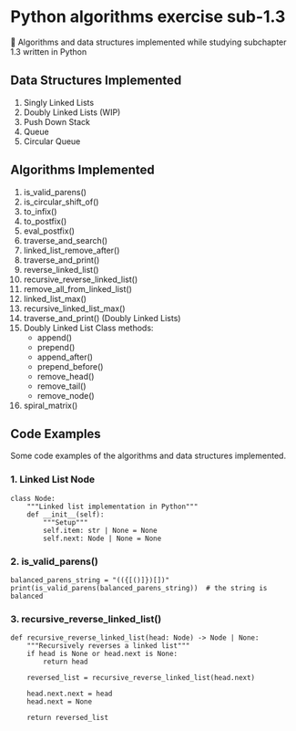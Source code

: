 # Python algorithms exercise sub-1.3
🐍 Algorithms and data structures implemented while studying subchapter 1.3 written in Python

## Data Structures Implemented
1. Singly Linked Lists
2. Doubly Linked Lists (WIP)
3. Push Down Stack
4. Queue
5. Circular Queue

## Algorithms Implemented
1. is_valid_parens()
2. is_circular_shift_of()
3. to_infix()
4. to_postfix()
5. eval_postfix()
6. traverse_and_search()
7. linked_list_remove_after()
8. traverse_and_print()
9. reverse_linked_list()
10. recursive_reverse_linked_list()
11. remove_all_from_linked_list()
12. linked_list_max()
13. recursive_linked_list_max()
14. traverse_and_print() (Doubly Linked Lists)
15. Doubly Linked List Class methods:
    - append()
    - prepend()
    - append_after()
    - prepend_before()
    - remove_head()
    - remove_tail()
    - remove_node()
 16. spiral_matrix()

## Code Examples
Some code examples of the algorithms and data structures implemented.  

### 1. Linked List Node
```python3
class Node:
    """Linked list implementation in Python"""
    def __init__(self):
        """Setup"""
        self.item: str | None = None
        self.next: Node | None = None
```

### 2. is_valid_parens()
```python3
balanced_parens_string = "(({[()]})[])"
print(is_valid_parens(balanced_parens_string))  # the string is balanced
```

### 3. recursive_reverse_linked_list()
```python3
def recursive_reverse_linked_list(head: Node) -> Node | None:
    """Recursively reverses a linked list"""
    if head is None or head.next is None:
        return head

    reversed_list = recursive_reverse_linked_list(head.next)

    head.next.next = head
    head.next = None

    return reversed_list
```
